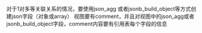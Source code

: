 对于1对多等关联关系的情况，要使用json_agg 或者jsonb_build_object等方式创建json字段（对象或array）
视图要有comment，并且对视图中的json_agg或者 jsonb_build_object字段，comment内容要有引用表每个字段的信息